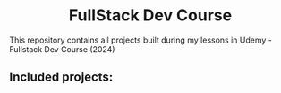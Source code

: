 <h1 align="center">FullStack Dev Course</h1>

This repository contains all projects built during my lessons in Udemy - Fullstack Dev Course (2024)


<h2>
  Included projects:
</h2>
